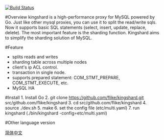 [![Build Status](https://travis-ci.org/flike/kingshard.svg?branch=master)](https://travis-ci.org/flike/kingshard)

#Overview
kingshard is a high-performance proxy for MySQL powered by Go. Just like other mysql proxies, you can use it to split the read/write sqls. Now it supports basic SQL statements (select, insert, update, replace, delete). The most important feature is the sharding function. Kingshard aims to simplify the sharding solution of MySQL.

#Feature
- splits reads and writes
- sharding table across multiple nodes
- client's ip ACL control.
- transaction in single node.
- supports prepared statement: COM_STMT_PREPARE, COM_STMT_EXECUTE, etc.
- MySQL HA

#Install
    1. Install Go
    2. git clone https://github.com/flike/kingshard.git src/github.com/flike/kingshard
    3. cd src/github.com/flike/kingshard
    4. source ./dev.sh
    5. make
    6. set the config file (etc/multi.yaml)
    7. run kingshard (./bin/kingshard -config=etc/multi.yaml)

#Other language version

[简体中文](README_ZH.md)
